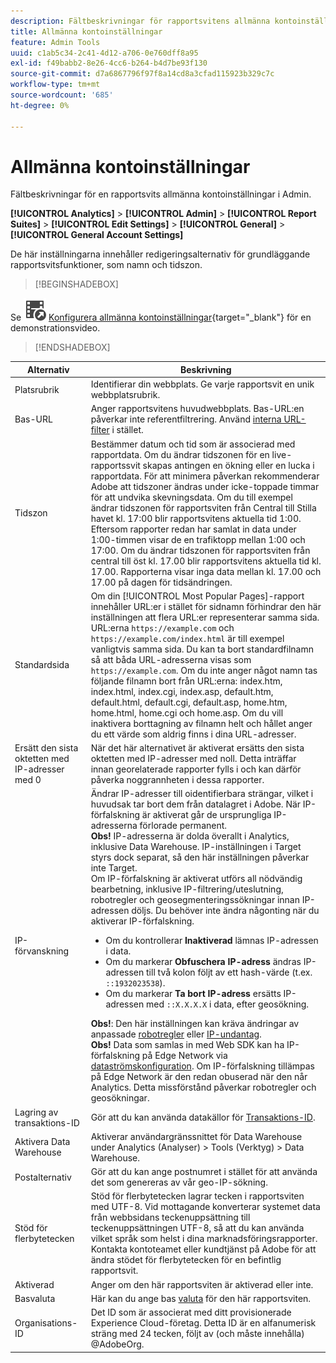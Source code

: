 ```yaml
---
description: Fältbeskrivningar för rapportsvitens allmänna kontoinställningar i Admin.
title: Allmänna kontoinställningar
feature: Admin Tools
uuid: c1ab5c34-2c41-4d12-a706-0e760dff8a95
exl-id: f49babb2-8e26-4cc6-b264-b4d7be93f130
source-git-commit: d7a6867796f97f8a14cd8a3cfad115923b329c7c
workflow-type: tm+mt
source-wordcount: '685'
ht-degree: 0%

---
```


# Allmänna kontoinställningar

Fältbeskrivningar för en rapportsvits allmänna kontoinställningar i Admin.

**[!UICONTROL Analytics]** > **[!UICONTROL Admin]** > **[!UICONTROL Report Suites]** > **[!UICONTROL Edit Settings]** > **[!UICONTROL General]** > **[!UICONTROL General Account Settings]**

De här inställningarna innehåller redigeringsalternativ för grundläggande rapportsvitsfunktioner, som namn och tidszon.


>[!BEGINSHADEBOX]

Se ![VideoCheckedOut](/help/assets/icons/VideoCheckedOut.svg) [Konfigurera allmänna kontoinställningar](https://video.tv.adobe.com/v/332330/?quality=12&learn=on){target="_blank"} för en demonstrationsvideo.

>[!ENDSHADEBOX]

| Alternativ | Beskrivning |
|--- |--- |
| Platsrubrik | Identifierar din webbplats. Ge varje rapportsvit en unik webbplatsrubrik. |
| Bas-URL | Anger rapportsvitens huvudwebbplats. Bas-URL:en påverkar inte referentfiltrering. Använd [interna URL-filter](/help/admin/admin/c-manage-report-suites/c-edit-report-suites/general/internal-url-filter-admin.md) i stället. |
| Tidszon | Bestämmer datum och tid som är associerad med rapportdata.  Om du ändrar tidszonen för en live-rapportssvit skapas antingen en ökning eller en lucka i rapportdata. För att minimera påverkan rekommenderar Adobe att tidszoner ändras under icke-toppade timmar för att undvika skevningsdata.  Om du till exempel ändrar tidszonen för rapportsviten från Central till Stilla havet kl. 17:00 blir rapportsvitens aktuella tid 1:00. Eftersom rapporter redan har samlat in data under 1:00-timmen visar de en trafiktopp mellan 1:00 och 17:00.  Om du ändrar tidszonen för rapportsviten från central till öst kl. 17.00 blir rapportsvitens aktuella tid kl. 17.00. Rapporterna visar inga data mellan kl. 17.00 och 17.00 på dagen för tidsändringen. |
| Standardsida | Om din [!UICONTROL Most Popular Pages]-rapport innehåller URL:er i stället för sidnamn förhindrar den här inställningen att flera URL:er representerar samma sida. URL:erna `https://example.com` och `https://example.com/index.html` är till exempel vanligtvis samma sida. Du kan ta bort standardfilnamn så att båda URL-adresserna visas som `https://example.com`.  Om du inte anger något namn tas följande filnamn bort från URL:erna: index.htm, index.html, index.cgi, index.asp, default.htm, default.html, default.cgi, default.asp, home.htm, home.html, home.cgi och home.asp.  Om du vill inaktivera borttagning av filnamn helt och hållet anger du ett värde som aldrig finns i dina URL-adresser. |
| Ersätt den sista oktetten med IP-adresser med 0 | När det här alternativet är aktiverat ersätts den sista oktetten med IP-adresser med noll. Detta inträffar innan georelaterade rapporter fylls i och kan därför påverka noggrannheten i dessa rapporter. |
| IP-förvanskning | Ändrar IP-adresser till oidentifierbara strängar, vilket i huvudsak tar bort dem från datalagret i Adobe. När IP-förfalskning är aktiverat går de ursprungliga IP-adresserna förlorade permanent. <br> **Obs!** IP-adresserna är dolda överallt i Analytics, inklusive Data Warehouse. IP-inställningen i Target styrs dock separat, så den här inställningen påverkar inte Target.<br> Om IP-förfalskning är aktiverat utförs all nödvändig bearbetning, inklusive IP-filtrering/uteslutning, robotregler och geosegmenteringssökningar innan IP-adressen döljs. Du behöver inte ändra någonting när du aktiverar IP-förfalskning.<ul><li>Om du kontrollerar **Inaktiverad** lämnas IP-adressen i data.</li><li>Om du markerar **Obfuschera IP-adress** ändras IP-adressen till två kolon följt av ett hash-värde (t.ex. `::1932023538`).</li><li>Om du markerar **Ta bort IP-adress** ersätts IP-adressen med `::X.X.X.X` i data, efter geosökning.</li></ul>**Obs!**: Den här inställningen kan kräva ändringar av anpassade [robotregler](/help/admin/admin/c-manage-report-suites/c-edit-report-suites/general/bot-removal/bot-rules.md) eller [IP-undantag](/help/admin/admin/exclude-ip.md).<br> **Obs!** Data som samlas in med Web SDK kan ha IP-förfalskning på Edge Network via [dataströmskonfiguration](https://experienceleague.adobe.com/docs/experience-platform/datastreams/configure.html#@advanced-options). Om IP-förfalskning tillämpas på Edge Network är den redan obuserad när den når Analytics. Detta missförstånd påverkar robotregler och geosökningar. |
| Lagring av transaktions-ID | Gör att du kan använda datakällor för [Transaktions-ID](/help/import/data-sources/transactionid.md). |
| Aktivera Data Warehouse | Aktiverar användargränssnittet för Data Warehouse under Analytics (Analyser) > Tools (Verktyg) > Data Warehouse. |
| Postalternativ | Gör att du kan ange postnumret i stället för att använda det som genereras av vår geo-IP-sökning. |
| Stöd för flerbytetecken | Stöd för flerbytetecken lagrar tecken i rapportsviten med UTF-8. Vid mottagande konverterar systemet data från webbsidans teckenuppsättning till teckenuppsättningen UTF-8, så att du kan använda vilket språk som helst i dina marknadsföringsrapporter. Kontakta kontoteamet eller kundtjänst på Adobe för att ändra stödet för flerbytetecken för en befintlig rapportsvit. |
| Aktiverad | Anger om den här rapportsviten är aktiverad eller inte. |
| Basvaluta | Här kan du ange bas [valuta](https://experienceleague.adobe.com/docs/analytics/implementation/vars/config-vars/currencycode.html) för den här rapportsviten. |
| Organisations-ID | Det ID som är associerat med ditt provisionerade Experience Cloud-företag. Detta ID är en alfanumerisk sträng med 24 tecken, följt av (och måste innehålla) @AdobeOrg. |

